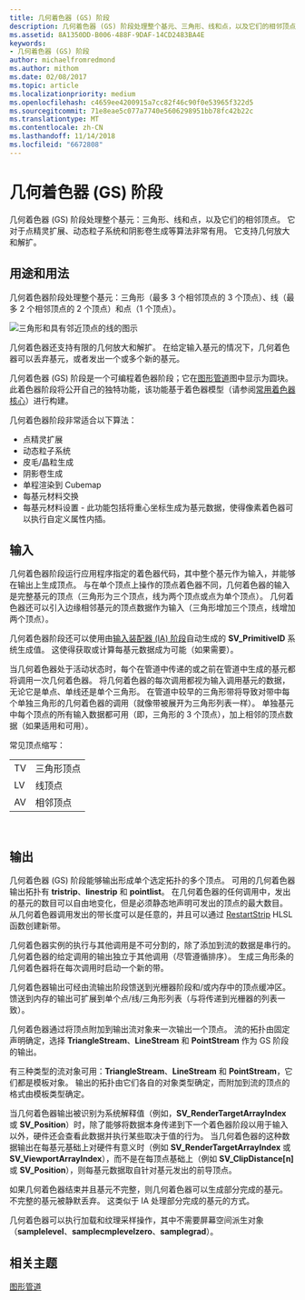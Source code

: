 ```yaml
---
title: 几何着色器 (GS) 阶段
description: 几何着色器 (GS) 阶段处理整个基元、三角形、线和点，以及它们的相邻顶点。
ms.assetid: 8A1350DD-B006-488F-9DAF-14CD2483BA4E
keywords:
- 几何着色器 (GS) 阶段
author: michaelfromredmond
ms.author: mithom
ms.date: 02/08/2017
ms.topic: article
ms.localizationpriority: medium
ms.openlocfilehash: c4659ee4200915a7cc82f46c90f0e53965f322d5
ms.sourcegitcommit: 71e8eae5c077a7740e5606298951bb78fc42b22c
ms.translationtype: MT
ms.contentlocale: zh-CN
ms.lasthandoff: 11/14/2018
ms.locfileid: "6672808"
---
```

# <a name="geometry-shader-gs-stage"></a>几何着色器 (GS) 阶段


几何着色器 (GS) 阶段处理整个基元：三角形、线和点，以及它们的相邻顶点。 它对于点精灵扩展、动态粒子系统和阴影卷生成等算法非常有用。 它支持几何放大和解扩。

## <a name="span-idpurposeandusesspanspan-idpurposeandusesspanspan-idpurposeandusesspanpurpose-and-uses"></a><span id="Purpose_and_uses"></span><span id="purpose_and_uses"></span><span id="PURPOSE_AND_USES"></span>用途和用法


几何着色器阶段处理整个基元：三角形（最多 3 个相邻顶点的 3 个顶点）、线（最多 2 个相邻顶点的 2 个顶点）和点（1 个顶点）。

![三角形和具有邻近顶点的线的图示](images/d3d10-gs.png)

几何着色器还支持有限的几何放大和解扩。 在给定输入基元的情况下，几何着色器可以丢弃基元，或者发出一个或多个新的基元。

几何着色器 (GS) 阶段是一个可编程着色器阶段；它在[图形管道](graphics-pipeline.md)图中显示为圆块。 此着色器阶段将公开自己的独特功能，该功能基于着色器模型（请参阅[常用着色器核心](https://msdn.microsoft.com/library/windows/desktop/bb509580)）进行构建。

几何着色器阶段非常适合以下算法：

-   点精灵扩展
-   动态粒子系统
-   皮毛/晶粒生成
-   阴影卷生成
-   单程渲染到 Cubemap
-   每基元材料交换
-   每基元材料设置 - 此功能包括将重心坐标生成为基元数据，使得像素着色器可以执行自定义属性内插。

## <a name="span-idinputspanspan-idinputspanspan-idinputspaninput"></a><span id="Input"></span><span id="input"></span><span id="INPUT"></span>输入


几何着色器阶段运行应用程序指定的着色器代码，其中整个基元作为输入，并能够在输出上生成顶点。 与在单个顶点上操作的顶点着色器不同，几何着色器的输入是完整基元的顶点（三角形为三个顶点，线为两个顶点或点为单个顶点）。 几何着色器还可以引入边缘相邻基元的顶点数据作为输入（三角形增加三个顶点，线增加两个顶点）。

几何着色器阶段还可以使用由[输入装配器 (IA) 阶段](input-assembler-stage--ia-.md)自动生成的 **SV\_PrimitiveID** 系统生成值。 这使得获取或计算每基元数据成为可能（如果需要）。

当几何着色器处于活动状态时，每个在管道中传递的或之前在管道中生成的基元都将调用一次几何着色器。 将几何着色器的每次调用都视为输入调用基元的数据，无论它是单点、单线还是单个三角形。 在管道中较早的三角形带将导致对带中每个单独三角形的几何着色器的调用（就像带被展开为三角形列表一样）。 单独基元中每个顶点的所有输入数据都可用（即，三角形的 3 个顶点），加上相邻的顶点数据（如果适用和可用）。

常见顶点缩写：

|     |                 |
|-----|-----------------|
| TV  | 三角形顶点 |
| LV  | 线顶点     |
| AV  | 相邻顶点 |

 

## <a name="span-idoutputspanspan-idoutputspanspan-idoutputspanoutput"></a><span id="Output"></span><span id="output"></span><span id="OUTPUT"></span>输出


几何着色器 (GS) 阶段能够输出形成单个选定拓扑的多个顶点。 可用的几何着色器输出拓扑有 **tristrip**、**linestrip** 和 **pointlist**。 在几何着色器的任何调用中，发出的基元的数目可以自由地变化，但是必须静态地声明可发出的顶点的最大数目。 从几何着色器调用发出的带长度可以是任意的，并且可以通过 [RestartStrip](https://msdn.microsoft.com/library/windows/desktop/bb509660) HLSL 函数创建新带。

几何着色器实例的执行与其他调用是不可分割的，除了添加到流的数据是串行的。 几何着色器的给定调用的输出独立于其他调用（尽管遵循排序）。 生成三角形条的几何着色器将在每次调用时启动一个新的带。

几何着色器输出可经由流输出阶段馈送到光栅器阶段和/或内存中的顶点缓冲区。 馈送到内存的输出可扩展到单个点/线/三角形列表（与将传递到光栅器的列表一致）。

几何着色器通过将顶点附加到输出流对象来一次输出一个顶点。 流的拓扑由固定声明确定，选择 **TriangleStream**、**LineStream** 和 **PointStream** 作为 GS 阶段的输出。

有三种类型的流对象可用：**TriangleStream**、**LineStream** 和 **PointStream**，它们都是模板对象。 输出的拓扑由它们各自的对象类型确定，而附加到流的顶点的格式由模板类型确定。

当几何着色器输出被识别为系统解释值（例如，**SV\_RenderTargetArrayIndex** 或 **SV\_Position**）时，除了能够将数据本身传递到下一个着色器阶段以用于输入以外，硬件还会查看此数据并执行某些取决于值的行为。 当几何着色器的这种数据输出在每基元基础上对硬件有意义时（例如 **SV\_RenderTargetArrayIndex** 或 **SV\_ViewportArrayIndex**），而不是在每顶点基础上（例如 **SV\_ClipDistance\[n\]** 或 **SV\_Position**），则每基元数据取自针对基元发出的前导顶点。

如果几何着色器结束并且基元不完整，则几何着色器可以生成部分完成的基元。 不完整的基元被静默丢弃。 这类似于 IA 处理部分完成的基元的方式。

几何着色器可以执行加载和纹理采样操作，其中不需要屏幕空间派生对象（**samplelevel**、**samplecmplevelzero**、**samplegrad**）。

## <a name="span-idrelated-topicsspanrelated-topics"></a><span id="related-topics"></span>相关主题


[图形管道](graphics-pipeline.md)

 

 




